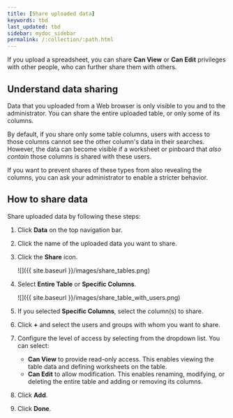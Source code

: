 ```yaml
---
title: [Share uploaded data]
keywords: tbd
last_updated: tbd
sidebar: mydoc_sidebar
permalink: /:collection/:path.html
---
```

If you upload a spreadsheet, you can share **Can View** or **Can Edit**
privileges with other people, who can further share them with others.

## Understand data sharing

Data that you uploaded from a Web browser is only visible to you and to the
administrator. You can share the entire uploaded table, or only some of its
columns.

By default, if you share only some table columns, users with access to those
columns cannot see the other column's data in their searches. However, the data
can become visible if a worksheet or pinboard that _also contain_ those columns
is shared with these users.

If you want to prevent shares of these types from also revealing the columns,
you can ask your administrator to enable a stricter behavior.


## How to share data

Share uploaded data by following these steps:

1. Click **Data** on the top navigation bar.

2. Click the name of the uploaded data you want to share.

3. Click the **Share** icon.

    ![]({{ site.baseurl }}/images/share_tables.png)

4. Select **Entire Table** or **Specific Columns**.

    ![]({{ site.baseurl }}/images/share_table_with_users.png)

5. If you selected **Specific Columns**, select the column(s) to share.

6. Click **+** and select the users and groups with whom you want to share.

7. Configure the level of access by selecting from the dropdown list. You can select:
    -   **Can View** to provide read-only access. This enables viewing the table data and defining worksheets on the table.
    -   **Can Edit** to allow modification. This enables renaming, modifying, or deleting the entire table and adding or removing its columns.

8. Click **Add**.

9. Click **Done**.
